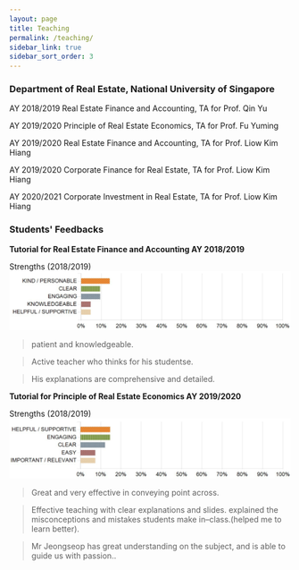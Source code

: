 ```yaml
---
layout: page
title: Teaching
permalink: /teaching/
sidebar_link: true
sidebar_sort_order: 3
---
```

### Department of Real Estate, National University of Singapore

AY 2018/2019 Real Estate Finance and Accounting, TA for Prof. Qin Yu

AY 2019/2020 Principle of Real Estate Economics, TA for Prof. Fu Yuming

AY 2019/2020 Real Estate Finance and Accounting, TA for Prof. Liow Kim Hiang

AY 2019/2020 Corporate Finance for Real Estate, TA for Prof. Liow Kim Hiang

AY 2020/2021 Corporate Investment in Real Estate, TA for Prof. Liow Kim Hiang


### Students' Feedbacks

**Tutorial for Real Estate Finance and Accounting AY 2018/2019**
<summary>Strengths (2018/2019)</summary>
<img src="/assets/img/re1705(accounting).png" />

>patient and knowledgeable.

>Active teacher who thinks for his studentse.

>His explanations are comprehensive and detailed.
 
 
**Tutorial for Principle of Real Estate Economics AY 2019/2020**
<summary>Strengths (2018/2019)</summary>
<img src="/assets/img/re1704.png" />

>Great and very effective in conveying point across.

>Effective teaching with clear explanations and slides. explained the misconceptions and mistakes students make in–class.(helped me to learn better).

>Mr Jeongseop has great understanding on the subject, and is able to guide us with passion..
